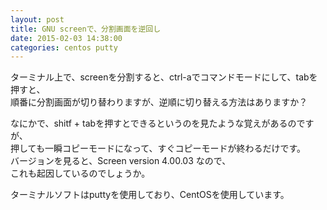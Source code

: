 ```yaml
---
layout: post
title: GNU screenで、分割画面を逆回し
date: 2015-02-03 14:38:00
categories: centos putty
---
```

<p>ターミナル上で、screenを分割すると、ctrl-aでコマンドモードにして、tabを押すと、<br>
順番に分割画面が切り替わりますが、逆順に切り替える方法はありますか？</p>

<p>なにかで、shitf + tabを押すとできるというのを見たような覚えがあるのですが、<br>
押しても一瞬コピーモードになって、すぐコピーモードが終わるだけです。<br>
バージョンを見ると、Screen version 4.00.03 なので、<br>
これも起因しているのでしょうか。</p>

<p>ターミナルソフトはputtyを使用しており、CentOSを使用しています。</p>
